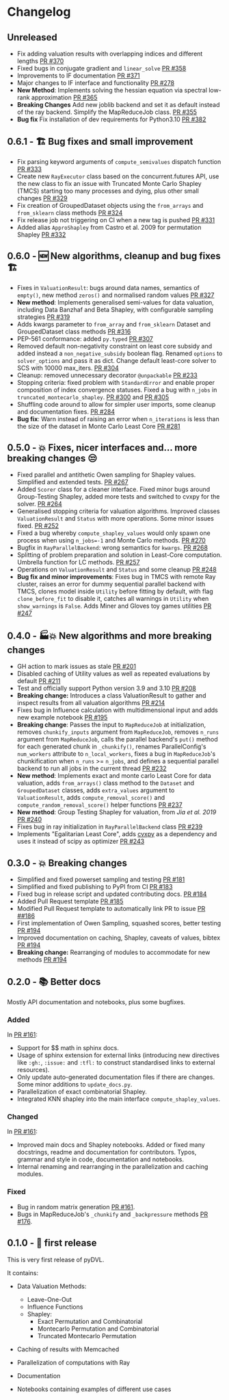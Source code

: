 # Changelog

## Unreleased

- Fix adding valuation results with overlapping indices and different lengths
  [PR #370](https://github.com/appliedAI-Initiative/pyDVL/pull/370)
- Fixed bugs in conjugate gradient and `linear_solve`
  [PR #358](https://github.com/appliedAI-Initiative/pyDVL/pull/358)
- Improvements to IF documentation
  [PR #371](https://github.com/appliedAI-Initiative/pyDVL/pull/371)
- Major changes to IF interface and functionality
  [PR #278](https://github.com/appliedAI-Initiative/pyDVL/pull/278)
- **New Method**: Implements solving the hessian equation via spectral low-rank approximation
  [PR #365](https://github.com/appliedAI-Initiative/pyDVL/pull/365)
- **Breaking Changes** Add new joblib backend and set it as default
  instead of the ray backend. Simplify the MapReduceJob class.
  [PR #355](https://github.com/appliedAI-Initiative/pyDVL/pull/355)
- **Bug fix** Fix installation of dev requirements for Python3.10
  [PR #382](https://github.com/appliedAI-Initiative/pyDVL/pull/382)

## 0.6.1 - 🏗 Bug fixes and small improvement

- Fix parsing keyword arguments of `compute_semivalues` dispatch function
  [PR #333](https://github.com/appliedAI-Initiative/pyDVL/pull/333)
- Create new `RayExecutor` class based on the concurrent.futures API,
  use the new class to fix an issue with Truncated Monte Carlo Shapley
  (TMCS) starting too many processes and dying, plus other small changes
  [PR #329](https://github.com/appliedAI-Initiative/pyDVL/pull/329)
- Fix creation of GroupedDataset objects using the `from_arrays`
  and `from_sklearn` class methods 
  [PR #324](https://github.com/appliedAI-Initiative/pyDVL/pull/334)
- Fix release job not triggering on CI when a new tag is pushed
  [PR #331](https://github.com/appliedAI-Initiative/pyDVL/pull/331)
- Added alias `ApproShapley` from Castro et al. 2009 for permutation Shapley
  [PR #332](https://github.com/appliedAI-Initiative/pyDVL/pull/332)

## 0.6.0 - 🆕 New algorithms, cleanup and bug fixes 🏗

- Fixes in `ValuationResult`: bugs around data names, semantics of
  `empty()`, new method `zeros()` and normalised random values
  [PR #327](https://github.com/appliedAI-Initiative/pyDVL/pull/327)
- **New method**: Implements generalised semi-values for data valuation,
  including Data Banzhaf and Beta Shapley, with configurable sampling strategies
  [PR #319](https://github.com/appliedAI-Initiative/pyDVL/pull/319)
- Adds kwargs parameter to `from_array` and `from_sklearn` Dataset and
  GroupedDataset class methods
  [PR #316](https://github.com/appliedAI-Initiative/pyDVL/pull/316)
- PEP-561 conformance: added `py.typed`
  [PR #307](https://github.com/appliedAI-Initiative/pyDVL/pull/307)
- Removed default non-negativity constraint on least core subsidy
  and added instead a `non_negative_subsidy` boolean flag.
  Renamed `options` to `solver_options` and pass it as dict.
  Change default least-core solver to SCS with 10000 max_iters.
  [PR #304](https://github.com/appliedAI-Initiative/pyDVL/pull/304)
- Cleanup: removed unnecessary decorator `@unpackable`
  [PR #233](https://github.com/appliedAI-Initiative/pyDVL/pull/233)
- Stopping criteria: fixed problem with `StandardError` and enable proper
  composition of index convergence statuses. Fixed a bug with `n_jobs` in
  `truncated_montecarlo_shapley`.
  [PR #300](https://github.com/appliedAI-Initiative/pyDVL/pull/300) and
  [PR #305](https://github.com/appliedAI-Initiative/pyDVL/pull/305)
- Shuffling code around to allow for simpler user imports, some cleanup and
  documentation fixes.
  [PR #284](https://github.com/appliedAI-Initiative/pyDVL/pull/284)
- **Bug fix**: Warn instead of raising an error when `n_iterations`
  is less than the size of the dataset in Monte Carlo Least Core
  [PR #281](https://github.com/appliedAI-Initiative/pyDVL/pull/281)

## 0.5.0 - 💥 Fixes, nicer interfaces and... more breaking changes 😒

- Fixed parallel and antithetic Owen sampling for Shapley values. Simplified
  and extended tests.
  [PR #267](https://github.com/appliedAI-Initiative/pyDVL/pull/267)
- Added `Scorer` class for a cleaner interface. Fixed minor bugs around
  Group-Testing Shapley, added more tests and switched to cvxpy for the solver.
  [PR #264](https://github.com/appliedAI-Initiative/pyDVL/pull/264)
- Generalised stopping criteria for valuation algorithms. Improved classes
  `ValuationResult` and `Status` with more operations. Some minor issues fixed.
  [PR #252](https://github.com/appliedAI-Initiative/pyDVL/pull/250)
- Fixed a bug whereby `compute_shapley_values` would only spawn one process when
  using `n_jobs=-1` and Monte Carlo methods.
  [PR #270](https://github.com/appliedAI-Initiative/pyDVL/pull/270)
- Bugfix in `RayParallelBackend`: wrong semantics for `kwargs`.
  [PR #268](https://github.com/appliedAI-Initiative/pyDVL/pull/268)
- Splitting of problem preparation and solution in Least-Core computation.
  Umbrella function for LC methods.
  [PR #257](https://github.com/appliedAI-Initiative/pyDVL/pull/257) 
- Operations on `ValuationResult` and `Status` and some cleanup
  [PR #248](https://github.com/appliedAI-Initiative/pyDVL/pull/248)
- **Bug fix and minor improvements**: Fixes bug in TMCS with remote Ray cluster,
  raises an error for dummy sequential parallel backend with TMCS, clones model
  inside `Utility` before fitting by default, with flag `clone_before_fit` 
  to disable it, catches all warnings in `Utility` when `show_warnings` is 
  `False`. Adds Miner and Gloves toy games utilities
  [PR #247](https://github.com/appliedAI-Initiative/pyDVL/pull/247)

## 0.4.0 - 🏭💥 New algorithms and more breaking changes

- GH action to mark issues as stale
  [PR #201](https://github.com/appliedAI-Initiative/pyDVL/pull/201)
- Disabled caching of Utility values as well as repeated evaluations by default
  [PR #211](https://github.com/appliedAI-Initiative/pyDVL/pull/211)
- Test and officially support Python version 3.9 and 3.10 
  [PR #208](https://github.com/appliedAI-Initiative/pyDVL/pull/208)
- **Breaking change:** Introduces a class ValuationResult to gather and inspect
  results from all valuation algorithms
  [PR #214](https://github.com/appliedAI-Initiative/pyDVL/pull/214)
- Fixes bug in Influence calculation with multidimensional input and adds new
  example notebook
  [PR #195](https://github.com/appliedAI-Initiative/pyDVL/pull/195)
- **Breaking change**: Passes the input to `MapReduceJob` at initialization,
  removes `chunkify_inputs` argument from `MapReduceJob`, removes `n_runs`
  argument from `MapReduceJob`, calls the parallel backend's `put()` method for
  each generated chunk in `_chunkify()`, renames ParallelConfig's `num_workers`
  attribute to `n_local_workers`, fixes a bug in `MapReduceJob`'s chunkification
  when `n_runs` >= `n_jobs`, and defines a sequential parallel backend to run
  all jobs in the current thread
  [PR #232](https://github.com/appliedAI-Initiative/pyDVL/pull/232)
- **New method**: Implements exact and monte carlo Least Core for data valuation,
  adds `from_arrays()` class method to the `Dataset` and `GroupedDataset`
  classes, adds `extra_values` argument to `ValuationResult`, adds
  `compute_removal_score()` and `compute_random_removal_score()` helper functions
  [PR #237](https://github.com/appliedAI-Initiative/pyDVL/pull/237)
- **New method**: Group Testing Shapley for valuation, from _Jia et al. 2019_
  [PR #240](https://github.com/appliedAI-Initiative/pyDVL/pull/240)
- Fixes bug in ray initialization in `RayParallelBackend` class
  [PR #239](https://github.com/appliedAI-Initiative/pyDVL/pull/239)
- Implements "Egalitarian Least Core", adds [cvxpy](https://www.cvxpy.org/) as a
  dependency and uses it instead of scipy as optimizer
  [PR #243](https://github.com/appliedAI-Initiative/pyDVL/pull/243)

## 0.3.0 - 💥 Breaking changes

- Simplified and fixed powerset sampling and testing
  [PR #181](https://github.com/appliedAI-Initiative/pyDVL/pull/181)
- Simplified and fixed publishing to PyPI from CI
  [PR #183](https://github.com/appliedAI-Initiative/pyDVL/pull/183)
- Fixed bug in release script and updated contributing docs.
  [PR #184](https://github.com/appliedAI-Initiative/pyDVL/pull/184)
- Added Pull Request template
  [PR #185](https://github.com/appliedAI-Initiative/pyDVL/pull/185)
- Modified Pull Request template to automatically link PR to issue
  [PR ##186](https://github.com/appliedAI-Initiative/pyDVL/pull/186)
- First implementation of Owen Sampling, squashed scores, better testing
  [PR #194](https://github.com/appliedAI-Initiative/pyDVL/pull/194)
- Improved documentation on caching, Shapley, caveats of values, bibtex
  [PR #194](https://github.com/appliedAI-Initiative/pyDVL/pull/194)
- **Breaking change:** Rearranging of modules to accommodate for new methods
  [PR #194](https://github.com/appliedAI-Initiative/pyDVL/pull/194)


## 0.2.0 - 📚 Better docs

Mostly API documentation and notebooks, plus some bugfixes.

### Added

In [PR #161](https://github.com/appliedAI-Initiative/pyDVL/pull/161):
- Support for $$ math in sphinx docs.
- Usage of sphinx extension for external links (introducing new directives like
  `:gh:`, `:issue:` and `:tfl:` to construct standardised links to external
  resources).
- Only update auto-generated documentation files if there are changes. Some
  minor additions to `update_docs.py`.
- Parallelization of exact combinatorial Shapley.
- Integrated KNN shapley into the main interface `compute_shapley_values`.

### Changed

In [PR #161](https://github.com/appliedAI-Initiative/pyDVL/pull/161):
- Improved main docs and Shapley notebooks. Added or fixed many docstrings,
  readme and documentation for contributors. Typos, grammar and style in code,
  documentation and notebooks.
- Internal renaming and rearranging in the parallelization and caching modules.

### Fixed

- Bug in random matrix generation
  [PR #161](https://github.com/appliedAI-Initiative/pyDVL/pull/161).
- Bugs in MapReduceJob's `_chunkify` and `_backpressure` methods
  [PR #176](https://github.com/appliedAI-Initiative/pyDVL/pull/176).


## 0.1.0 - 🎉 first release

This is very first release of pyDVL.

It contains:

- Data Valuation Methods:

  - Leave-One-Out
  - Influence Functions
  - Shapley:
    - Exact Permutation and Combinatorial
    - Montecarlo Permutation and Combinatorial
    - Truncated Montecarlo Permutation
- Caching of results with Memcached
- Parallelization of computations with Ray
- Documentation
- Notebooks containing examples of different use cases
